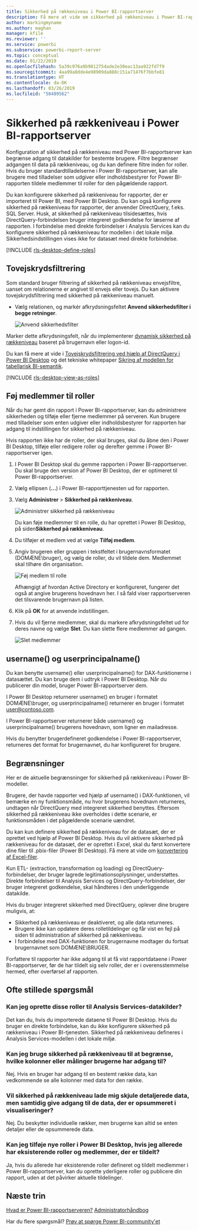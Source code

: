 ```yaml
---
title: Sikkerhed på rækkeniveau i Power BI-rapportserver
description: Få mere at vide om sikkerhed på rækkeniveau i Power BI-rapportserver.
author: markingmyname
ms.author: maghan
manager: kfile
ms.reviewer: ''
ms.service: powerbi
ms.subservice: powerbi-report-server
ms.topic: conceptual
ms.date: 01/22/2019
ms.openlocfilehash: 5a39c976a9b9812754ade2e30eac13aa922fd7f9
ms.sourcegitcommit: 4aa99a8dde4e98909da888c151a71476f7bbfe81
ms.translationtype: HT
ms.contentlocale: da-DK
ms.lasthandoff: 03/26/2019
ms.locfileid: "58489562"
---
```

# <a name="row-level-security-rls-in-power-bi-report-server"></a>Sikkerhed på rækkeniveau i Power BI-rapportserver

Konfiguration af sikkerhed på rækkeniveau med Power BI-rapportserver kan begrænse adgang til datakilder for bestemte brugere. Filtre begrænser adgangen til data på rækkeniveau, og du kan definere filtre inden for roller.  Hvis du bruger standardtilladelserne i Power BI-rapportserver, kan alle brugere med tilladelser som udgiver eller indholdsbestyrer for Power BI-rapporten tildele medlemmer til roller for den pågældende rapport.    

Du kan konfigurere sikkerhed på rækkeniveau for rapporter, der er importeret til Power BI, med Power BI Desktop. Du kan også konfigurere sikkerhed på rækkeniveau for rapporter, der anvender DirectQuery, f.eks. SQL Server.  Husk, at sikkerhed på rækkeniveau tilsidesættes, hvis DirectQuery-forbindelsen bruger integreret godkendelse for læserne af rapporten. I forbindelse med direkte forbindelser i Analysis Services kan du konfigurere sikkerhed på rækkeniveau for modellen i det lokale miljø. Sikkerhedsindstillingen vises ikke for datasæt med direkte forbindelse. 

[!INCLUDE [rls-desktop-define-roles](../includes/rls-desktop-define-roles.md)]

## <a name="bidirectional-cross-filtering"></a>Tovejskrydsfiltrering

Som standard bruger filtrering af sikkerhed på rækkeniveau envejsfiltre, uanset om relationerne er angivet til envejs eller tovejs. Du kan aktivere tovejskrydsfiltrering med sikkerhed på rækkeniveau manuelt.

- Vælg relationen, og markér afkrydsningsfeltet **Anvend sikkerhedsfilter i begge retninger**. 

    ![Anvend sikkerhedsfilter](media/row-level-security-report-server/rls-apply-security-filter.png)

Marker dette afkrydsningsfelt, når du implementerer [dynamisk sikkerhed på rækkeniveau](https://docs.microsoft.com/sql/analysis-services/supplemental-lesson-implement-dynamic-security-by-using-row-filters) baseret på brugernavn eller logon-id. 

Du kan få mere at vide i [Tovejskrydsfiltrering ved hjælp af DirectQuery i Power BI Desktop](../desktop-bidirectional-filtering.md) og det tekniske whitepaper [Sikring af modellen for tabellarisk BI-semantik](http://download.microsoft.com/download/D/2/0/D20E1C5F-72EA-4505-9F26-FEF9550EFD44/Securing%20the%20Tabular%20BI%20Semantic%20Model.docx).

[!INCLUDE [rls-desktop-view-as-roles](../includes/rls-desktop-view-as-roles.md)]


## <a name="add-members-to-roles"></a>Føj medlemmer til roller 

Når du har gemt din rapport i Power BI-rapportserver, kan du administrere sikkerheden og tilføje eller fjerne medlemmer på serveren. Kun brugere med tilladelser som enten udgiver eller indholdsbestyrer for rapporten har adgang til indstillingen for sikkerhed på rækkeniveau.

 Hvis rapporten ikke har de roller, der skal bruges, skal du åbne den i Power BI Desktop, tilføje eller redigere roller og derefter gemme i Power BI-rapportserver igen. 

1. I Power BI Desktop skal du gemme rapporten i Power BI-rapportserver. Du skal bruge den version af Power BI Desktop, der er optimeret til Power BI-rapportserver.
2. Vælg ellipsen (**...**) i Power BI-rapporttjenesten ud for rapporten. 

3. Vælg **Administrer** > **Sikkerhed på rækkeniveau**. 

     ![Administrer sikkerhed på rækkeniveau](media/row-level-security-report-server/power-bi-report-server-rls-dialog.png)

    Du kan føje medlemmer til en rolle, du har oprettet i Power BI Desktop, på siden**Sikkerhed på rækkeniveau**.

5. Du tilføjer et medlem ved at vælge **Tilføj medlem**.

1. Angiv brugeren eller gruppen i tekstfeltet i brugernavnsformatet (DOMÆNE\bruger), og vælg de roller, du vil tildele dem. Medlemmet skal tilhøre din organisation.   

    ![Føj medlem til rolle](media/row-level-security-report-server/power-bi-report-server-add-members.png)

    Afhængigt af hvordan Active Directory er konfigureret, fungerer det også at angive brugerens hovednavn her. I så fald viser rapportserveren det tilsvarende brugernavn på listen.

1. Klik på **OK** for at anvende indstillingen.   

8. Hvis du vil fjerne medlemmer, skal du markere afkrydsningsfeltet ud for deres navne og vælge **Slet**.  Du kan slette flere medlemmer ad gangen. 

    ![Slet medlemmer](media/row-level-security-report-server/power-bi-report-server-delete-members.png)


## <a name="username-and-userprincipalname"></a>username() og userprincipalname()

Du kan benytte username() eller userprincipalname() for DAX-funktionerne i datasættet. Du kan bruge dem i udtryk i Power BI Desktop. Når du publicerer din model, bruger Power BI-rapportserver dem.

I Power BI Desktop returnerer username() en bruger i formatet DOMÆNE\bruger, og userprincipalname() returnerer en bruger i formatet user@contoso.com.

I Power BI-rapportserver returnerer både username() og userprincipalname() brugerens hovednavn, som ligner en mailadresse.

Hvis du benytter brugerdefineret godkendelse i Power BI-rapportserver, returneres det format for brugernavnet, du har konfigureret for brugere.  

## <a name="limitations"></a>Begrænsninger 

Her er de aktuelle begrænsninger for sikkerhed på rækkeniveau i Power BI-modeller. 

Brugere, der havde rapporter ved hjælp af username() i DAX-funktionen, vil bemærke en ny funktionsmåde, nu hvor brugerens hovednavn returneres, undtagen når DirectQuery med integreret sikkerhed benyttes.  Eftersom sikkerhed på rækkeniveau ikke overholdes i dette scenarie, er funktionsmåden i det pågældende scenarie uændret.

Du kan kun definere sikkerhed på rækkeniveau for de datasæt, der er oprettet ved hjælp af Power BI Desktop. Hvis du vil aktivere sikkerhed på rækkeniveau for de datasæt, der er oprettet i Excel, skal du først konvertere dine filer til .pbix-filer (Power BI Desktop). Få mere at vide om [konvertering af Excel-filer](../desktop-import-excel-workbooks.md).

Kun ETL- (extraction, transformation og loading) og DirectQuery-forbindelser, der bruger lagrede legitimationsoplysninger, understøttes. Direkte forbindelser til Analysis Services og DirectQuery-forbindelser, der bruger integreret godkendelse, skal håndteres i den underliggende datakilde. 

Hvis du bruger integreret sikkerhed med DirectQuery, oplever dine brugere muligvis, at:
- Sikkerhed på rækkeniveau er deaktiveret, og alle data returneres.
- Brugere ikke kan opdatere deres rolletildelinger og får vist en fejl på siden til administration af sikkerhed på rækkeniveau.
- I forbindelse med DAX-funktionen for brugernavne modtager du fortsat brugernavnet som DOMÆNE\BRUGER. 

Forfattere til rapporter har ikke adgang til at få vist rapportdataene i Power BI-rapportserver, før de har tildelt sig selv roller, der er i overensstemmelse hermed, efter overførsel af rapporten. 

 

## <a name="faq"></a>Ofte stillede spørgsmål 

### <a name="can-i-create-these-roles-for-analysis-services-data-sources"></a>Kan jeg oprette disse roller til Analysis Services-datakilder? 

Det kan du, hvis du importerede dataene til Power BI Desktop. Hvis du bruger en direkte forbindelse, kan du ikke konfigurere sikkerhed på rækkeniveau i Power BI-tjenesten. Sikkerhed på rækkeniveau defineres i Analysis Services-modellen i det lokale miljø. 

### <a name="can-i-use-rls-to-limit-the-columns-or-measures-accessible-by-my-users"></a>Kan jeg bruge sikkerhed på rækkeniveau til at begrænse, hvilke kolonner eller målinger brugerne har adgang til? 

Nej. Hvis en bruger har adgang til en bestemt række data, kan vedkommende se alle kolonner med data for den række. 

### <a name="does-rls-let-me-hide-detailed-data-but-give-access-to-data-summarized-in-visuals"></a>Vil sikkerhed på rækkeniveau lade mig skjule detaljerede data, men samtidig give adgang til de data, der er opsummeret i visualiseringer? 

Nej. Du beskytter individuelle rækker, men brugerne kan altid se enten detaljer eller de opsummerede data. 

### <a name="can-i-add-new-roles-in-power-bi-desktop-if-i-already-have-existing-roles-and-members-assigned"></a>Kan jeg tilføje nye roller i Power BI Desktop, hvis jeg allerede har eksisterende roller og medlemmer, der er tildelt? 

Ja, hvis du allerede har eksisterende roller defineret og tildelt medlemmer i Power BI-rapportserver, kan du oprette yderligere roller og publicere din rapport, uden at det påvirker aktuelle tildelinger. 
 

## <a name="next-steps"></a>Næste trin

[Hvad er Power BI-rapportserveren?](get-started.md) 
[Administratorhåndbog](admin-handbook-overview.md)  

Har du flere spørgsmål? [Prøv at spørge Power BI-community'et](https://community.powerbi.com/)
